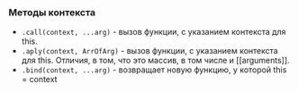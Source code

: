 
### Методы контекста

- `.call(context, ...arg)` - вызов функции, с указанием контекста для this.
- `.aply(context, ArrOfArg)` - вызов функции, с указанием контекста для this. Отличия, в том, что это массив, в том числе и [[arguments]].
- `.bind(context, ...arg)` - возвращает новую функцию, у которой this = context